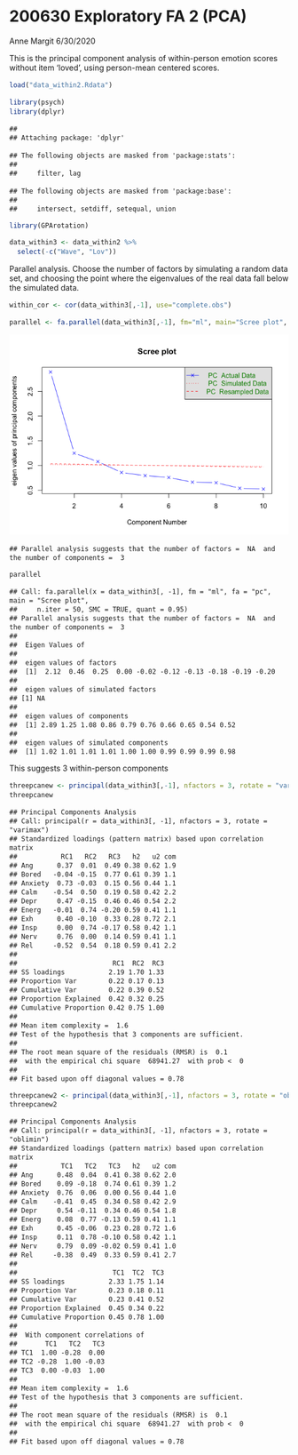 200630 Exploratory FA 2 (PCA)
================
Anne Margit
6/30/2020

This is the principal component analysis of within-person emotion scores
without item ‘loved’, using person-mean centered scores.

``` r
load("data_within2.Rdata")
```

``` r
library(psych)
library(dplyr)
```

    ## 
    ## Attaching package: 'dplyr'

    ## The following objects are masked from 'package:stats':
    ## 
    ##     filter, lag

    ## The following objects are masked from 'package:base':
    ## 
    ##     intersect, setdiff, setequal, union

``` r
library(GPArotation)
```

``` r
data_within3 <- data_within2 %>%
  select(-c("Wave", "Lov"))
```

Parallel analysis. Choose the number of factors by simulating a random
data set, and choosing the point where the eigenvalues of the real data
fall below the simulated
data.

``` r
within_cor <- cor(data_within3[,-1], use="complete.obs")
```

``` r
parallel <- fa.parallel(data_within3[,-1], fm="ml", main="Scree plot", fa= "pc", n.iter=50, SMC=TRUE, quant = .95 )
```

![](200630-Exploratory-PCA2-without-loved_files/figure-gfm/unnamed-chunk-5-1.png)<!-- -->

    ## Parallel analysis suggests that the number of factors =  NA  and the number of components =  3

``` r
parallel
```

    ## Call: fa.parallel(x = data_within3[, -1], fm = "ml", fa = "pc", main = "Scree plot", 
    ##     n.iter = 50, SMC = TRUE, quant = 0.95)
    ## Parallel analysis suggests that the number of factors =  NA  and the number of components =  3 
    ## 
    ##  Eigen Values of 
    ## 
    ##  eigen values of factors
    ##  [1]  2.12  0.46  0.25  0.00 -0.02 -0.12 -0.13 -0.18 -0.19 -0.20
    ## 
    ##  eigen values of simulated factors
    ## [1] NA
    ## 
    ##  eigen values of components 
    ##  [1] 2.89 1.25 1.08 0.86 0.79 0.76 0.66 0.65 0.54 0.52
    ## 
    ##  eigen values of simulated components
    ##  [1] 1.02 1.01 1.01 1.01 1.00 1.00 0.99 0.99 0.99 0.98

This suggests 3 within-person
components

``` r
threepcanew <- principal(data_within3[,-1], nfactors = 3, rotate = "varimax")
threepcanew
```

    ## Principal Components Analysis
    ## Call: principal(r = data_within3[, -1], nfactors = 3, rotate = "varimax")
    ## Standardized loadings (pattern matrix) based upon correlation matrix
    ##           RC1   RC2   RC3   h2   u2 com
    ## Ang      0.37  0.01  0.49 0.38 0.62 1.9
    ## Bored   -0.04 -0.15  0.77 0.61 0.39 1.1
    ## Anxiety  0.73 -0.03  0.15 0.56 0.44 1.1
    ## Calm    -0.54  0.50  0.19 0.58 0.42 2.2
    ## Depr     0.47 -0.15  0.46 0.46 0.54 2.2
    ## Energ   -0.01  0.74 -0.20 0.59 0.41 1.1
    ## Exh      0.40 -0.10  0.33 0.28 0.72 2.1
    ## Insp     0.00  0.74 -0.17 0.58 0.42 1.1
    ## Nerv     0.76  0.00  0.14 0.59 0.41 1.1
    ## Rel     -0.52  0.54  0.18 0.59 0.41 2.2
    ## 
    ##                        RC1  RC2  RC3
    ## SS loadings           2.19 1.70 1.33
    ## Proportion Var        0.22 0.17 0.13
    ## Cumulative Var        0.22 0.39 0.52
    ## Proportion Explained  0.42 0.32 0.25
    ## Cumulative Proportion 0.42 0.75 1.00
    ## 
    ## Mean item complexity =  1.6
    ## Test of the hypothesis that 3 components are sufficient.
    ## 
    ## The root mean square of the residuals (RMSR) is  0.1 
    ##  with the empirical chi square  68941.27  with prob <  0 
    ## 
    ## Fit based upon off diagonal values = 0.78

``` r
threepcanew2 <- principal(data_within3[,-1], nfactors = 3, rotate = "oblimin")
threepcanew2
```

    ## Principal Components Analysis
    ## Call: principal(r = data_within3[, -1], nfactors = 3, rotate = "oblimin")
    ## Standardized loadings (pattern matrix) based upon correlation matrix
    ##           TC1   TC2   TC3   h2   u2 com
    ## Ang      0.48  0.04  0.41 0.38 0.62 2.0
    ## Bored    0.09 -0.18  0.74 0.61 0.39 1.2
    ## Anxiety  0.76  0.06  0.00 0.56 0.44 1.0
    ## Calm    -0.41  0.45  0.34 0.58 0.42 2.9
    ## Depr     0.54 -0.11  0.34 0.46 0.54 1.8
    ## Energ    0.08  0.77 -0.13 0.59 0.41 1.1
    ## Exh      0.45 -0.06  0.23 0.28 0.72 1.6
    ## Insp     0.11  0.78 -0.10 0.58 0.42 1.1
    ## Nerv     0.79  0.09 -0.02 0.59 0.41 1.0
    ## Rel     -0.38  0.49  0.33 0.59 0.41 2.7
    ## 
    ##                        TC1  TC2  TC3
    ## SS loadings           2.33 1.75 1.14
    ## Proportion Var        0.23 0.18 0.11
    ## Cumulative Var        0.23 0.41 0.52
    ## Proportion Explained  0.45 0.34 0.22
    ## Cumulative Proportion 0.45 0.78 1.00
    ## 
    ##  With component correlations of 
    ##       TC1   TC2   TC3
    ## TC1  1.00 -0.28  0.00
    ## TC2 -0.28  1.00 -0.03
    ## TC3  0.00 -0.03  1.00
    ## 
    ## Mean item complexity =  1.6
    ## Test of the hypothesis that 3 components are sufficient.
    ## 
    ## The root mean square of the residuals (RMSR) is  0.1 
    ##  with the empirical chi square  68941.27  with prob <  0 
    ## 
    ## Fit based upon off diagonal values = 0.78
